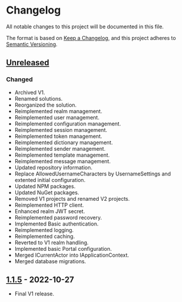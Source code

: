 # Changelog

All notable changes to this project will be documented in this file.

The format is based on [Keep a Changelog](https://keepachangelog.com/en/1.0.0/),
and this project adheres to [Semantic Versioning](https://semver.org/spec/v2.0.0.html).

## [Unreleased]

### Changed

- Archived V1.
- Renamed solutions.
- Reorganized the solution.
- Reimplemented realm management.
- Reimplemented user management.
- Reimplemented configuration management.
- Reimplemented session management.
- Reimplemented token management.
- Reimplemented dictionary management.
- Reimplemented sender management.
- Reimplemented template management.
- Reimplemented message management.
- Updated repository information.
- Replace AllowedUsernameCharacters by UsernameSettings and extented initial configuration.
- Updated NPM packages.
- Updated NuGet packages.
- Removed V1 projects and renamed V2 projects.
- Reimplemented HTTP client.
- Enhanced realm JWT secret.
- Reimplemented password recovery.
- Implemented Basic authentication.
- Reimplemented logging.
- Reimplemented caching.
- Reverted to V1 realm handling.
- Implemented basic Portal configuration.
- Merged ICurrentActor into IApplicationContext.
- Merged database migrations.

## [1.1.5] - 2022-10-27

- Final V1 release.

[unreleased]: https://github.com/Utar94/Portal/compare/v1.1.5...HEAD
[1.1.5]: https://github.com/Utar94/Portal/releases/tag/v1.1.5
